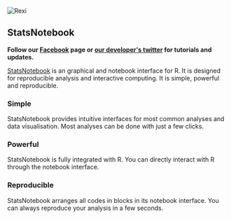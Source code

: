 ![Rexi](https://github.com/gckc123/StatsNotebook/blob/master/rexi.png)

## StatsNotebook

**Follow our [Facebook](https://www.facebook.com/StatsNotebook) page or [our developer's twitter](https://twitter.com/gckc123) for tutorials and updates.**

[StatsNotebook](https://statsnotebook.io) is an graphical and notebook interface for R. It is designed for reproducible analysis and interactive computing. It is simple, powerful and reproducible.

### Simple

StatsNotebook provides intuitive interfaces for most common analyses and data visualisation. Most analyses can be done with just a few clicks.

### Powerful

StatsNotebook is fully integrated with R. You can directly interact with R through the notebook interface.

### Reproducible

StatsNotebook arranges all codes in blocks in its notebook interface. You can always reproduce your analysis in a few seconds.
